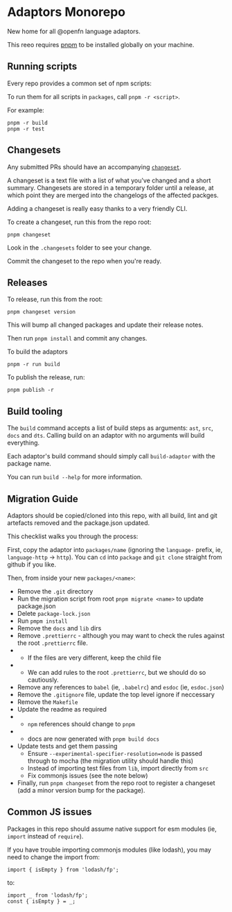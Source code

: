 # Adaptors Monorepo

New home for all @openfn language adaptors.

This reeo requires [pnpm](https://pnpm.io/installation) to be installed globally
on your machine.

## Running scripts

Every repo provides a common set of npm scripts:

To run them for all scripts in `packages`, call `pnpm -r <script>`.

For example:

```
pnpm -r build
pnpm -r test
```

## Changesets

Any submitted PRs should have an accompanying
[`changeset`](https://github.com/changesets/changesets).

A changeset is a text file with a list of what you've changed and a short
summary. Changesets are stored in a temporary folder until a release, at which
point they are merged into the changelogs of the affected packges.

Adding a changeset is really easy thanks to a very friendly CLI.

To create a changeset, run this from the repo root:

```
pnpm changeset
```

Look in the `.changesets` folder to see your change.

Commit the changeset to the repo when you're ready.

## Releases

To release, run this from the root:

```
pnpm changeset version
```

This will bump all changed packages and update their release notes.

Then run `pnpm install` and commit any changes.

To build the adaptors

```
pnpm -r run build
```

To publish the release, run:

```
pnpm publish -r
```

## Build tooling

The `build` command accepts a list of build steps as arguments: `ast`, `src`,
`docs` and `dts`. Calling build on an adaptor with no arguments will build
everything.

Each adaptor's build command should simply call `build-adaptor` with the package
name.

You can run `build --help` for more information.

## Migration Guide

Adaptors should be copied/cloned into this repo, with all build, lint and git
artefacts removed and the package.json updated.

This checklist walks you through the process:

First, copy the adaptor into `packages/name` (ignoring the `language-` prefix,
ie, `language-http` -> `http`). You can `cd` into `package` and `git clone`
straight from github if you like.

Then, from inside your new `packages/<name>`:

- Remove the `.git` directory
- Run the migration script from root `pnpm migrate <name>` to update
  package.json
- Delete `package-lock.json`
- Run `pmpm install`
- Remove the `docs` and `lib` dirs
- Remove `.prettierrc` - although you may want to check the rules against the
  root `.prettierrc` file.
- - If the files are very different, keep the child file
- - We can add rules to the root `.prettierrc`, but we should do so cautiously.
- Remove any references to `babel` (ie, `.babelrc`) and `esdoc` (ie,
  `esdoc.json`)
- Remove the `.gitignore` file, update the top level ignore if neccessary
- Remove the `Makefile`
- Update the readme as required
- - `npm` references should change to `pnpm`
- - docs are now generated with `pnpm build docs`
- Update tests and get them passing
  - Ensure `--experimental-specifier-resolution=node` is passed through to mocha
    (the migration utility should handle this)
  - Instead of importing test files from `lib`, import directly from `src`
  - Fix commonjs issues (see the note below)
- Finally, run `pnpm changeset` from the repo root to register a changeset (add
  a minor version bump for the package).

## Common JS issues

Packages in this repo should assume native support for esm modules (ie, `import`
instead of `require`).

If you have trouble importing commonjs modules (like lodash), you may need to
change the import from:

```
import { isEmpty } from 'lodash/fp';
```

to:

```
import _ from 'lodash/fp';
const { isEmpty } = _;
```
